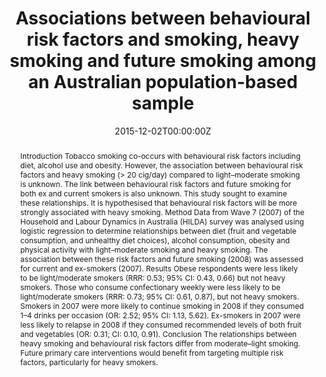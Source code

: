 ﻿---
title: "Associations between behavioural risk factors and smoking, heavy smoking and future smoking among an Australian population-based sample"
authors:
- Jaimi M Iredale
- admin
- Ryan J Courtney
- Kristy A Martire
- Billie Bonevski
- Ron Borland
- Mohammad Siahpush
- Richard P Mattick 
date: "2015-12-02T00:00:00Z"
publishDate: "2015-12-02T00:00:00Z"
doi: "10.1016/j.ypmed.2015.11.020"
url_source: "https://www.sciencedirect.com/science/article/pii/S0091743515003564"
abstract: "Introduction
Tobacco smoking co-occurs with behavioural risk factors including diet, alcohol use and obesity. However, the association between behavioural risk factors and heavy smoking (> 20 cig/day) compared to light–moderate smoking is unknown. The link between behavioural risk factors and future smoking for both ex and current smokers is also unknown. This study sought to examine these relationships. It is hypothesised that behavioural risk factors will be more strongly associated with heavy smoking.
Method
Data from Wave 7 (2007) of the Household and Labour Dynamics in Australia (HILDA) survey was analysed using logistic regression to determine relationships between diet (fruit and vegetable consumption, and unhealthy diet choices), alcohol consumption, obesity and physical activity with light–moderate smoking and heavy smoking. The association between these risk factors and future smoking (2008) was assessed for current and ex-smokers (2007).
Results
Obese respondents were less likely to be light/moderate smokers (RRR: 0.53; 95% CI: 0.43, 0.66) but not heavy smokers. Those who consume confectionary weekly were less likely to be light/moderate smokers (RRR: 0.73; 95% CI: 0.61, 0.87), but not heavy smokers. Smokers in 2007 were more likely to continue smoking in 2008 if they consumed 1–4 drinks per occasion (OR: 2.52; 95% CI: 1.13, 5.62). Ex-smokers in 2007 were less likely to relapse in 2008 if they consumed recommended levels of both fruit and vegetables (OR: 0.31; CI: 0.10, 0.91).
Conclusion
The relationships between heavy smoking and behavioural risk factors differ from moderate–light smoking. Future primary care interventions would benefit from targeting multiple risk factors, particularly for heavy smokers."
featured: false
image:
  caption: 'Image credit: [**Care2**]'
  focal_point: ""
  preview_only: false
projects: []
publication: 'Preventive Medicine 83'
publication_short: ""
publication_types:
- "2"
summary: Analysis of the association between smoking and other health behaviours like healthy eating.
tags:
- Smoking
- Cross-sectional study
---
